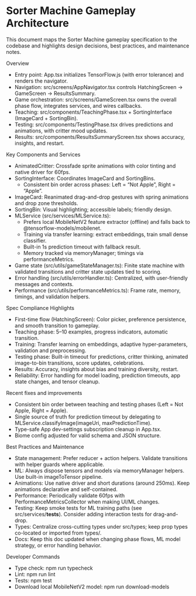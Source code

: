 # Sorter Machine Gameplay Architecture

This document maps the Sorter Machine gameplay specification to the codebase and highlights design decisions, best practices, and maintenance notes.

Overview
- Entry point: App.tsx initializes TensorFlow.js (with error tolerance) and renders the navigator.
- Navigation: src/screens/AppNavigator.tsx controls HatchingScreen -> GameScreen -> ResultsSummary.
- Game orchestration: src/screens/GameScreen.tsx owns the overall phase flow, integrates services, and wires callbacks.
- Teaching: src/components/TeachingPhase.tsx + SortingInterface (ImageCard + SortingBin).
- Testing: src/components/TestingPhase.tsx drives predictions and animations, with critter mood updates.
- Results: src/components/ResultsSummaryScreen.tsx shows accuracy, insights, and restart.

Key Components and Services
- AnimatedCritter: Crossfade sprite animations with color tinting and native driver for 60fps.
- SortingInterface: Coordinates ImageCard and SortingBins.
  - Consistent bin order across phases: Left = “Not Apple”, Right = “Apple”.
- ImageCard: Reanimated drag-and-drop gestures with spring animations and drop zone thresholds.
- SortingBin: Visual highlighting; accessible labels; friendly design.
- MLService (src/services/MLService.ts):
  - Prefers local MobileNetV2 feature extractor (offline) and falls back to @tensorflow-models/mobilenet.
  - Training via transfer learning: extract embeddings, train small dense classifier.
  - Built-in 1s prediction timeout with fallback result.
  - Memory tracked via memoryManager; timings via performanceMetrics.
- Game state (src/utils/gameStateManager.ts): Finite state machine with validated transitions and critter state updates tied to scoring.
- Error handling (src/utils/errorHandler.ts): Centralized, with user-friendly messages and contexts.
- Performance (src/utils/performanceMetrics.ts): Frame rate, memory, timings, and validation helpers.

Spec Compliance Highlights
- First-time flow (HatchingScreen): Color picker, preference persistence, and smooth transition to gameplay.
- Teaching phase: 5–10 examples, progress indicators, automatic transition.
- Training: Transfer learning on embeddings, adaptive hyper-parameters, validation and preprocessing.
- Testing phase: Built-in timeout for predictions, critter thinking, animated image-to-bin transitions, score updates, celebrations.
- Results: Accuracy, insights about bias and training diversity, restart.
- Reliability: Error handling for model loading, prediction timeouts, app state changes, and tensor cleanup.

Recent fixes and improvements
- Consistent bin order between teaching and testing phases (Left = Not Apple, Right = Apple).
- Single source of truth for prediction timeout by delegating to MLService.classifyImage(imageUri, maxPredictionTime).
- Type-safe App dev-settings subscription cleanup in App.tsx.
- Biome config adjusted for valid schema and JSON structure.

Best Practices and Maintenance
- State management: Prefer reducer + action helpers. Validate transitions with helper guards where applicable.
- ML: Always dispose tensors and models via memoryManager helpers. Use built-in imageToTensor pipeline.
- Animations: Use native driver and short durations (around 250ms). Keep animations declarative and self-contained.
- Performance: Periodically validate 60fps with PerformanceMetricsCollector when making UI/ML changes.
- Testing: Keep smoke tests for ML training paths (see src/services/__tests__). Consider adding interaction tests for drag-and-drop.
- Types: Centralize cross-cutting types under src/types; keep prop types co-located or imported from types/.
- Docs: Keep this doc updated when changing phase flows, ML model strategy, or error handling behavior.

Developer Commands
- Type check: npm run typecheck
- Lint: npm run lint
- Tests: npm test
- Download local MobileNetV2 model: npm run download-models

